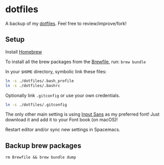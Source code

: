 # dotfiles

A backup of my [dotfiles](https://dotfiles.github.io/).
Feel free to review/improve/fork!

## Setup

Install [Homebrew](https://brew.sh/)

To install all the brew packages from the
[Brewfile](https://github.com/Homebrew/homebrew-bundle),
run: `brew bundle`

In your `$HOME` directory,
symbolic link these files:
```sh
ln -s ./dotfiles/.bash_profile
ln -s ./dotfiles/.bashrc
```

Optionally link `.gitconfig`
or use your own credentials.
```sh
ln -s ./dotfiles/.gitconfig
```

The only other main setting
is using [Input Sans](http://input.fontbureau.com)
as my preferred font!
Just download it
and add it to your Font book (on macOS)!

Restart editor
and/or sync new settings in Spacemacs.

## Backup brew packages

`rm Brewfile && brew bundle dump`
